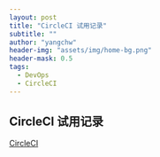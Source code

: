 ```yaml
---
layout: post
title: "CircleCI 试用记录"
subtitle: ""
author: "yangchw"
header-img: "assets/img/home-bg.png"
header-mask: 0.5
tags:
  - DevOps
  - CircleCI
---
```


## CircleCI 试用记录

[CircleCI](https://circleci.com/)
